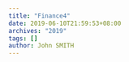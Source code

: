 ```yaml
---
title: "Finance4"
date: 2019-06-10T21:59:53+08:00
archives: "2019"
tags: []
author: John SMITH
---
```

